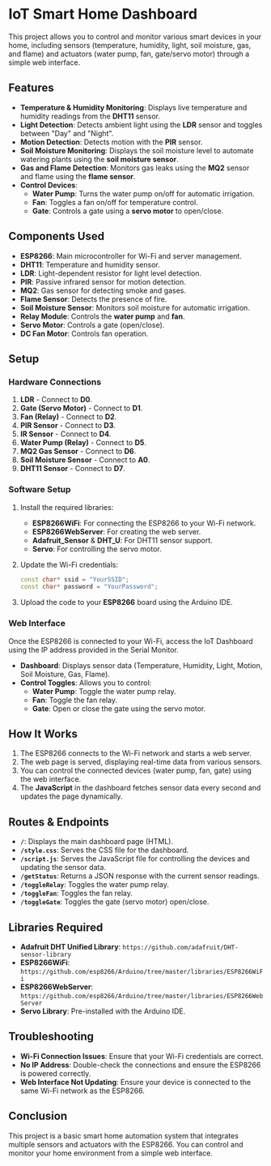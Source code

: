 # IoT Smart Home Dashboard

This project allows you to control and monitor various smart devices in your home, including sensors (temperature, humidity, light, soil moisture, gas, and flame) and actuators (water pump, fan, gate/servo motor) through a simple web interface.

## Features

- **Temperature & Humidity Monitoring**: Displays live temperature and humidity readings from the **DHT11** sensor.
- **Light Detection**: Detects ambient light using the **LDR** sensor and toggles between "Day" and "Night".
- **Motion Detection**: Detects motion with the **PIR** sensor.
- **Soil Moisture Monitoring**: Displays the soil moisture level to automate watering plants using the **soil moisture sensor**.
- **Gas and Flame Detection**: Monitors gas leaks using the **MQ2** sensor and flame using the **flame sensor**.
- **Control Devices**:
  - **Water Pump**: Turns the water pump on/off for automatic irrigation.
  - **Fan**: Toggles a fan on/off for temperature control.
  - **Gate**: Controls a gate using a **servo motor** to open/close.

## Components Used

- **ESP8266**: Main microcontroller for Wi-Fi and server management.
- **DHT11**: Temperature and humidity sensor.
- **LDR**: Light-dependent resistor for light level detection.
- **PIR**: Passive infrared sensor for motion detection.
- **MQ2**: Gas sensor for detecting smoke and gases.
- **Flame Sensor**: Detects the presence of fire.
- **Soil Moisture Sensor**: Monitors soil moisture for automatic irrigation.
- **Relay Module**: Controls the **water pump** and **fan**.
- **Servo Motor**: Controls a gate (open/close).
- **DC Fan Motor**: Controls fan operation.

## Setup

### Hardware Connections

1. **LDR** - Connect to **D0**.
2. **Gate (Servo Motor)** - Connect to **D1**.
3. **Fan (Relay)** - Connect to **D2**.
4. **PIR Sensor** - Connect to **D3**.
5. **IR Sensor** - Connect to **D4**.
6. **Water Pump (Relay)** - Connect to **D5**.
7. **MQ2 Gas Sensor** - Connect to **D6**.
8. **Soil Moisture Sensor** - Connect to **A0**.
9. **DHT11 Sensor** - Connect to **D7**.

### Software Setup

1. Install the required libraries:
    - **ESP8266WiFi**: For connecting the ESP8266 to your Wi-Fi network.
    - **ESP8266WebServer**: For creating the web server.
    - **Adafruit_Sensor** & **DHT_U**: For DHT11 sensor support.
    - **Servo**: For controlling the servo motor.

2. Update the Wi-Fi credentials:
    ```cpp
    const char* ssid = "YourSSID";
    const char* password = "YourPassword";
    ```

3. Upload the code to your **ESP8266** board using the Arduino IDE.

### Web Interface

Once the ESP8266 is connected to your Wi-Fi, access the IoT Dashboard using the IP address provided in the Serial Monitor.

- **Dashboard**: Displays sensor data (Temperature, Humidity, Light, Motion, Soil Moisture, Gas, Flame).
- **Control Toggles**: Allows you to control:
  - **Water Pump**: Toggle the water pump relay.
  - **Fan**: Toggle the fan relay.
  - **Gate**: Open or close the gate using the servo motor.

## How It Works

1. The ESP8266 connects to the Wi-Fi network and starts a web server.
2. The web page is served, displaying real-time data from various sensors.
3. You can control the connected devices (water pump, fan, gate) using the web interface.
4. The **JavaScript** in the dashboard fetches sensor data every second and updates the page dynamically.

## Routes & Endpoints

- **`/`**: Displays the main dashboard page (HTML).
- **`/style.css`**: Serves the CSS file for the dashboard.
- **`/script.js`**: Serves the JavaScript file for controlling the devices and updating the sensor data.
- **`/getStatus`**: Returns a JSON response with the current sensor readings.
- **`/toggleRelay`**: Toggles the water pump relay.
- **`/toggleFan`**: Toggles the fan relay.
- **`/toggleGate`**: Toggles the gate (servo motor) open/close.

## Libraries Required

- **Adafruit DHT Unified Library**: `https://github.com/adafruit/DHT-sensor-library`
- **ESP8266WiFi**: `https://github.com/esp8266/Arduino/tree/master/libraries/ESP8266WiFi`
- **ESP8266WebServer**: `https://github.com/esp8266/Arduino/tree/master/libraries/ESP8266WebServer`
- **Servo Library**: Pre-installed with the Arduino IDE.

## Troubleshooting

- **Wi-Fi Connection Issues**: Ensure that your Wi-Fi credentials are correct.
- **No IP Address**: Double-check the connections and ensure the ESP8266 is powered correctly.
- **Web Interface Not Updating**: Ensure your device is connected to the same Wi-Fi network as the ESP8266.

## Conclusion

This project is a basic smart home automation system that integrates multiple sensors and actuators with the ESP8266. You can control and monitor your home environment from a simple web interface.
